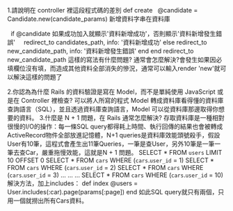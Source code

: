 1.請說明在 controller 裡這段程式碼的差別
  def create
    @candidate = Candidate.new(candidate_params) 新增資料字串在資料庫

    if @candidate 如果成功加入就顯示'資料新增成功'，否則顯示'資料新增發生錯誤'
      redirect_to candidates_path, info: '資料新增成功'
    else
      redirect_to new_candidate_path, info: '資料新增發生錯誤'
    end
  end
  redirect_to new_candidate_path 這樣的寫法有什麼問題? 通常會怎麼解決?會發生如果因必填欄位沒有填，而造成其他資料全部消失的慘況，通常可以輸入render 'new'就可以解決這樣的問題了

2.你認為為什麼 Rails 的資料驗證是寫在 Model，而不是單純使用 JavaScript 或是在 Controller 裡檢查?
可以將人所寫的程式 Model 轉成資料庫看得懂的資料庫查詢語言（SQL），並且透過資料庫查詢語言，Model 可以從資料庫那邊取得你想要的資料。
3.什麼是 N + 1 問題，在 Rails 通常怎麼解決?
存取資料庫是一種相對很慢的I/O的操作：每一條SQL query都得耗上時間、執行回傳的結果也會被轉成ActiveRecord物件全部放進記憶體，N+1 queries是資料庫效能頭號殺手，假設User有10筆，這程式會產生出11筆Queries，一筆是查User，另外10筆是一筆一筆去查Car，嚴重拖慢效能，這就是N + 1 問題。
SELECT * FROM `users` LIMIT 10 OFFSET 0
SELECT * FROM `cars` WHERE (`cars`.`user_id` = 1)
SELECT * FROM `cars` WHERE (`cars`.`user_id` = 2)
SELECT * FROM `cars` WHERE (`cars`.`user_id` = 3)
...
...
...
SELECT * FROM `cars` WHERE (`cars`.`user_id` = 10)
解決方法，加上includes：
def index
  @users = User.includes(:car).page(params[:page])
end
如此SQL query就只有兩個，只用一個就撈出所有Cars資料。
